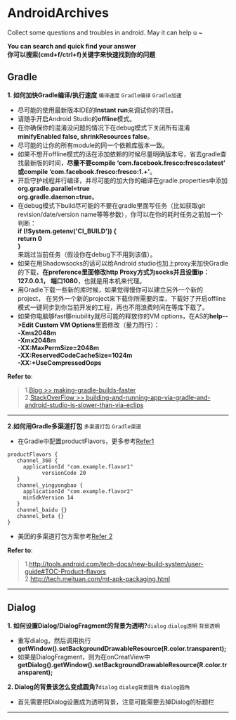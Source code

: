 # AndroidArchives
Collect some questions and troubles in android. May it can help  u ~

**You can search and quick find your answer   
你可以搜索(cmd+f/ctrl+f)关键字来快速找到你的问题**

## Gradle
**1. 如何加快Gradle编译/执行速度** `编译速度` `Gradle编译` `Gradle加速`
- 尽可能的使用最新版本IDE的**Instant run**来调试你的项目。
- 请随手开启Android Studio的**offline**模式。
- 在你确保你的混淆没问题的情况下在debug模式下关闭所有混淆**minifyEnabled false, shrinkResources false**。
- 尽可能的让你的所有module的同一个依赖库版本一致。
- 如果不想开offline模式的话在添加依赖的时候尽量明确版本号，省去gradle查找最新版的时间，**尽量不要compile ‘com.facebook.fresco:fresco:latest’ 或compile ‘com.facebook.fresco:fresco:1.+’**。
- 开启守护线程并行编译，并尽可能的加大你的编译在gradle.properties中添加  
**org.gradle.parallel=true  
org.gradle.daemon=true**。
- 在debug模式下build尽可能的不要在gradle里面写任务（比如获取git revision/date/version name等等参数），你可以在你的耗时任务之前加一个判断：  
**if (!System.getenv('CI_BUILD')) {  
  return 0    
}**   
来跳过当前任务（假设你在debug下不用到该值）。
- 如果在用Shadowsocks的话可以给Android studio也加上proxy来加快Gradle的下载，**在preference里面修改http Proxy方式为socks并且设置ip：127.0.0.1， 端口1080**，也就是用本机来代理。
- 用Gradle下载一些新的库时候，如果觉得慢你可以建立另外一个新的project， 在另外一个新的project来下载你所需要的库，下载好了开启offline模式一键同步到你当前开发的工程，再也不用浪费时间在等库下载了。
- 如果你电脑够fast够niubility就尽可能的释放你的VM options，在AS的**help-->Edit Custom VM Options**里面修改（量力而行）：  
**-Xms2048m  
-Xmx2048m  
-XX:MaxPermSize=2048m  
-XX:ReservedCodeCacheSize=1024m   
-XX:+UseCompressedOops**

**Refer to**:   
> 1.[Blog >> making-gradle-builds-faster](http://zeroturnaround.com/rebellabs/making-gradle-builds-faster/)  
> 2.[StackOverFlow >> building-and-running-app-via-gradle-and-android-studio-is-slower-than-via-eclips](http://stackoverflow.com/questions/16775197/building-and-running-app-via-gradle-and-android-studio-is-slower-than-via-eclips/17286002#17286002)


----

**2.如何用Gradle多渠道打包** `多渠道打包` `Gradle渠道`   
- 在Gradle中配置productFlavors，更多参考[Refer1](http://tools.android.com/tech-docs/new-build-system/user-guide#TOC-Product-flavors)

```
productFlavors {
   channel_360 {
     applicationId "com.example.flavor1"
           versionCode 20
   }
   channel_yingyongbao {
     applicationId "com.example.flavor2"
     minSdkVersion 14
   }
   channel_baidu {}
   channel_beta {}
}
```  
- 美团的多渠道打包方案参考[Refer 2](http://tech.meituan.com/mt-apk-packaging.html)

**Refer to**:   
>1.http://tools.android.com/tech-docs/new-build-system/user-guide#TOC-Product-flavors  
2.http://tech.meituan.com/mt-apk-packaging.html

----
## Dialog

**1. 如何设置Dialog/DialogFragment的背景为透明?**`dialog` `dialog透明` `背景透明`  
- 重写dialog，然后调用执行**getWindow().setBackgroundDrawableResource(R.color.transparent);**
- 如果是DialogFragment，则为在onCreatView中**getDialog().getWindow().setBackgroundDrawableResource(R.color.transparent);**

**2. Dialog的背景该怎么变成圆角?**`dialog` `dialog背景圆角` `dialog圆角`  
- 首先需要把Dialog设置成为透明背景，注意可能需要去掉Dialog的标题栏

----
